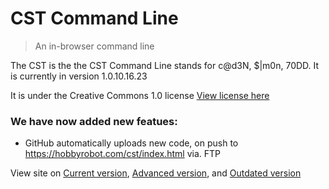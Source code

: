 # CST Command Line
> An in-browser command line

The CST is the the CST Command Line stands for c@d3N, $|m0n, 70DD. It is currently in version 1.0.10.16.23

It is under the Creative Commons 1.0 license [View license here](https://github.com/sevinATEnine-alt/sevinATEnine-alt.github.io/blob/main/LICENSE)

### We have now added new featues:

- GitHub automatically uploads new code, on push to https://hobbyrobot.com/cst/index.html via. FTP

View site on [Current version](https://sevinatenine-alt.github.io/index.html), [Advanced version](https://hobbyrobot.com/cst/index.html), and [Outdated version](https://sevinatenine.github.io/index.html)
